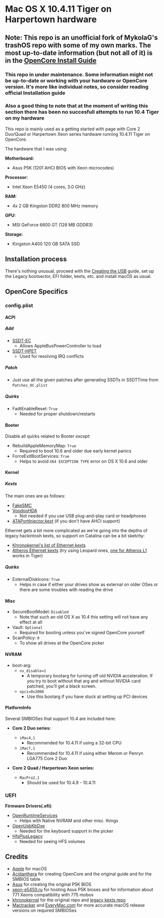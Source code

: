 # Mac OS X 10.4.11 Tiger on Harpertown hardware

## Note: This repo is an unofficial fork of MykolaG's trashOS repo with some of my own marks. The most up-to-date information (but not all of it) is in the [OpenCore Install Guide](https://dortania.github.io/OpenCore-Install-Guide/)

### This repo in under maintenance. Some information might not be up-to-date or working with your hardware or OpenCore version. It's more like individual notes, so consider reading official  Installation guide

### Also a good thing to note that at the moment of writing this section there has been no succesfull attempts to run 10.4 Tiger on my hardware

This repo is mainly used as a getting started with page with Core 2 Duo/Quad or Harpertown Xeon series hardware running 10.4.11 Tiger on OpenCore.

The hardware that I was using:

**Motherboard:**

- Asus P5K (1201 AHCI BIOS with Xeon microcodes)

**Processor:**

- Intel Xeon E5450 (4 cores, 3.0 GHz)

**RAM:**

- 4x 2 GB Kingston DDR2 800 MHz memory

**GPU:**

- MSI GeForce 6600 GT (128 MB GDDR3)

**Storage:**

- Kingston A400 120 GB SATA SSD

## Installation process

There's nothing unusual, proceed with the [Creating the USB](https://dortania.github.io/OpenCore-Install-Guide/installer-guide/#creating-the-usb) guide, set up the Legacy bootsector, EFI folder, kexts, etc. and install macOS as usual.

## OpenCore Specifics

### config.plist

#### ACPI

##### Add

- [SSDT-EC](https://dortania.github.io/Getting-Started-With-ACPI/Universal/ec-methods/ssdttime.html#fixing-embedded-controllers-ssdttime)
  - Allows AppleBusPowerController to load
- [SSDT-HPET](https://dortania.github.io/Getting-Started-With-ACPI/Universal/irq.html)
  - Used for resolving IRQ conflicts

##### Patch

- Just use all the given patches after generating SSDTs in SSDTTime from `Patches_OC.plist`

##### Quirks

- FadtEnableReset: `True`
  - Needed for proper shutdown/restarts

#### Booter

Disable all quirks related to Booter *except*:

- RebuildAppleMemoryMap: `True`
  - Required to boot 10.6 and older due early kernel panics
- ForceExitBootServices: `True`
  - Helps to avoid `X64 EXCEPTION TYPE` error on OS X 10.6 and older

#### Kernel

##### Kexts

The main ones are as follows:

- [FakeSMC](https://github.com/khronokernel/Legacy-Kexts/blob/master/32Bit-only/Zip/FakeSMC-32.kext.zip)
- [VoodooHDA](https://github.com/khronokernel/Legacy-Kexts/blob/master/FAT/Zip/VoodooHDA.kext.zip)
  - Not needed if you use USB plug-and-play card or headphones
- [ATAPortInjector.kext](https://github.com/khronokernel/Legacy-Kexts/blob/master/Injectors/Zip/ATAPortInjector.kext.zip) (if you don't have AHCI support)

Ethernet gets a bit more complicated as we're going into the depths of legacy hackintosh kexts, so support on Catalina can be a bit sketchy:

- [Khronokernel's list of Ethernet kexts](https://github.com/khronokernel/Legacy-Kexts#32-bit-kexts)
- [Atheros Ethernet kexts](https://code.google.com/archive/p/iats/downloads) (try using Leopard ones, [one for Atheros L1](https://storage.googleapis.com/google-code-archive-downloads/v2/code.google.com/iats/Atl1kext20080413.zip) works in Tiger)

##### Quirks

- ExternalDiskIcons: `True`
  - Helps in case if either your drives show as external on older OSes or there are some troubles with reading the drive

#### Misc

- SecureBootModel: `Disabled`
  - Note that such an old OS X as 10.4 this setting will not have any effect at all
- Vault: `Optional`
  - Required for booting unless you've signed OpenCore yourself
- ScanPolicy: `0`
  - To show all drives at the OpenCore picker

#### NVRAM

- boot-arg:
  - `nv_disable=1`
    - A temporary bootarg for turning off old NVIDIA acceleration. If you try to boot without that arg and without NVIDIA card patched, you'll get a black screen.
  - `npci=0x2000`
    - Use this bootarg if you have stuck at setting up PCI devices

#### PlatformInfo

Several SMBIOSes that support 10.4 are included here:

- **Core 2 Duo series:**
  - `iMac4,1`
    - Recommended for 10.4.11 if using a 32-bit CPU
  - `iMac7,1`
    - Recommended for 10.4.11 if using either Merom or Penryn LGA775 Core 2 Duo

- **Core 2 Quad / Harpertown Xeon series:**
  - `MacPro2,1`
    - Should be used for 10.4.9 - 10.4.11

### UEFI

**Firmware Drivers(.efi)**:

- [OpenRuntimeServices](https://github.com/acidanthera/OpenCorePkg/releases)
  - Helps with Native NVRAM and other misc. things
- [OpenUsbKbDxe](https://github.com/acidanthera/OpenCorePkg/releases)
  - Needed for the keyboard support in the picker
- [HfsPlusLegacy](https://github.com/acidanthera/OcBinaryData)
  - Needed for seeing HFS volumes

## Credits

- [Apple](https://www.apple.com/ru/) for macOS
- [Acidanthera](https://dortania.github.io/) for creating OpenCore and the original guide and for the SMBIOS table
- [Asus](https://www.asus.com/ru/) for creating the original P5K BIOS
- [xeon-e5450.ru](https://xeon-e5450.ru/socket-775/bios-asus/) for hosting Asus P5K bioses and for information about 771 Xeons compatibility with 775 mobos
- [khronokernel](https://github.com/khronokernel) for the original repo and [legacy kexts repo](https://github.com/khronokernel/Legacy-Kexts)
- [Mactracker](https://mactracker.ca/) and [EveryMac.com](https://everymac.com/) for more accurate macOS release versions on required SMBIOSes

